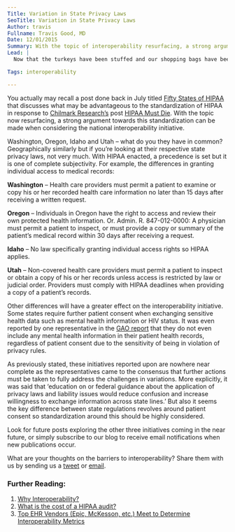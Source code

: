```yaml
---
Title: Variation in State Privacy Laws
SeoTitle: Variation in State Privacy Laws
Author: travis
Fullname: Travis Good, MD
Date: 12/01/2015
Summary: With the topic of interoperability resurfacing, a strong argument towards this standardization can be made when considering the national interoperability initiative.
Lead: |
  Now that the turkeys have been stuffed and our shopping bags have been filled, it’s back to business and time to continue the conversation from our last post, [Insufficiencies in Standards for EHR Interoperability](https://catalyze.io/blog/insufficiencies-in-standards-for-ehr-interoperability). Moving on to the next item on [GAO’s list](http://www.gao.gov/assets/680/672585.pdf), we tackle the second preeminent challenge the industry faces to achieving true interoperability – variation in state privacy laws. 

Tags: interoperability

---
```

You actually may recall a post done back in July titled [Fifty States of HIPAA](https://catalyze.io/blog/fifty-states-of-hipaa) that discusses what may be advantageous to the standardization of HIPAA in response to [Chilmark Research’s](http://www.chilmarkresearch.com/) post [HIPAA Must Die](http://www.chilmarkresearch.com/2015/06/18/hipaa-must-die/). With the topic now resurfacing, a strong argument towards this standardization can be made when considering the national interoperability initiative.

Washington, Oregon, Idaho and Utah – what do you they have in common? Geographically similarly but if you’re looking at their respective state privacy laws, not very much. With HIPAA enacted, a precedence is set but it is one of complete subjectivity. For example, the differences in granting individual access to medical records:

**Washington** – Health care providers must permit a patient to examine or copy his or her recorded health care information no later than 15 days after receiving a written request.

**Oregon** – Individuals in Oregon have the right to access and review their own protected health information. Or. Admin. R. 847-012-0000: A physician must permit a patient to inspect, or must provide a copy or summary of the patient’s medical record within 30 days after receiving a request.

**Idaho** – No law specifically granting individual access rights so HIPAA applies.

**Utah** – Non-covered health care providers must permit a patient to inspect or obtain a copy of his or her records unless access is restricted by law or judicial order. Providers must comply with HIPAA deadlines when providing a copy of a patient’s records.

Other differences will have a greater effect on the interoperability initiative. Some states require further patient consent when exchanging sensitive health data such as mental health information or HIV status. It was even reported by one representative in the [GAO report](http://www.gao.gov/assets/680/672585.pdf) that they do not even include any mental health information in their patient health records, regardless of patient consent due to the sensitivity of being in violation of privacy rules.

As previously stated, these initiatives reported upon are nowhere near complete as the representatives came to the consensus that further actions must be taken to fully address the challenges in variations. More explicitly, it was said that ‘education on or federal guidance about the application of privacy laws and liability issues would reduce confusion and increase willingness to exchange information across state lines.’ But also it seems the key difference between state regulations revolves around patient consent so standardization around this should be highly considered.

Look for future posts exploring the other three initiatives coming in the near future, or simply subscribe to our blog to receive email notifications when new publications occur.

What are your thoughts on the barriers to interoperability? Share them with us by sending us a [tweet](https://twitter.com/catalyzeio) or [email](https://catalyze.io/blog/hello@catalyze.io).

### Further Reading:

1. [Why Interoperability?](https://catalyze.io/blog/why-interoperability)
2. [What is the cost of a HIPAA audit?](https://catalyze.io/blog/what-is-the-cost-of-a-hipaa-audit)
3. [Top EHR Vendors (Epic, McKesson, etc.) Meet to Determine Interoperability Metrics](https://catalyze.io/blog/top-ehr-vendors-epic-mckesson-etc-meet-to-determine-interoperability-metrics)

